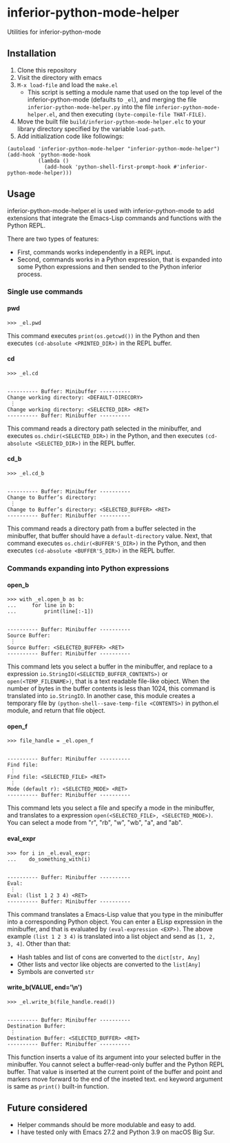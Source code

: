 # inferior-python-mode-helper

Utilities for inferior-python-mode

## Installation

1. Clone this repository
2. Visit the directory with emacs
3. `M-x load-file` and load the `make.el`
   - This script is setting a module name that used on the top level of the inferior-python-mode (defaults to `_el`), and merging the file `inferior-python-mode-helper.py` into the file `inferior-python-mode-helper.el`, and then executing `(byte-compile-file THAT-FILE)`.
4. Move the built file `build/inferior-python-mode-helper.elc` to your library directory specified by the variable `load-path`.
5. Add initialization code like followings:
```elisp
(autoload 'inferior-python-mode-helper "inferior-python-mode-helper")
(add-hook 'python-mode-hook
          (lambda ()
            (add-hook 'python-shell-first-prompt-hook #'inferior-python-mode-helper)))
```

## Usage

inferior-python-mode-helper.el is used with inferior-python-mode to add extensions that integrate the Emacs-Lisp commands and functions with the Python REPL.

There are two types of features:

- First, commands works independently in a REPL input.
- Second, commands works in a Python expression, that is expanded into some Python expressions and then sended to the Python inferior process.

### Single use commands

#### pwd

```
>>> _el.pwd
```

This command executes `print(os.getcwd())` in the Python and then executes `(cd-absolute <PRINTED_DIR>)` in the REPL buffer.

#### cd

```
>>> _el.cd


---------- Buffer: Minibuffer ----------
Change working directory: <DEFAULT-DIRECORY>
 ⋮
Change working directory: <SELECTED_DIR> <RET>
---------- Buffer: Minibuffer ----------
```

This command reads a directory path selected in the minibuffer, and executes `os.chdir(<SELECTED_DIR>)` in the Python, and then executes `(cd-absolute <SELECTED_DIR>)` in the REPL buffer.

#### cd_b

```
>>> _el.cd_b


---------- Buffer: Minibuffer ----------
Change to Buffer’s directory: 
 ⋮
Change to Buffer’s directory: <SELECTED_BUFFER> <RET>
---------- Buffer: Minibuffer ----------
```

This command reads a directory path from a buffer selected in the minibuffer, that buffer should have a `default-directory` value. Next, that command executes `os.chdir(<BUFFER'S_DIR>)` in the Python, and then executes `(cd-absolute <BUFFER'S_DIR>)` in the REPL buffer.

### Commands expanding into Python expressions

#### open_b

```
>>> with _el.open_b as b:
...     for line in b:
...         print(line[:-1])


---------- Buffer: Minibuffer ----------
Source Buffer: 
 ⋮
Source Buffer: <SELECTED_BUFFER> <RET>
---------- Buffer: Minibuffer ----------
```

This command lets you select a buffer in the minibuffer, and replace to a expression `io.StringIO(<SELECTED_BUFFER_CONTENTS>)` or `open(<TEMP_FILENAME>)`, that is a text readable file-like object. When the number of bytes in the buffer contents is less than 1024, this command is translated into `io.StringIO`. In another case, this module creates a temporary file by `(python-shell--save-temp-file <CONTENTS>)` in python.el module, and return that file object.

#### open_f

```
>>> file_handle = _el.open_f


---------- Buffer: Minibuffer ----------
Find file: 
 ⋮
Find file: <SELECTED_FILE> <RET>
 ⋮
Mode (default r): <SELECTED_MODE> <RET>
---------- Buffer: Minibuffer ----------
```

This command lets you select a file and specify a mode in the minibuffer, and translates to a expression `open(<SELECTED_FILE>, <SELECTED_MODE>)`. You can select a mode from "r", "rb", "w", "wb", "a", and "ab".

#### eval_expr

```
>>> for i in _el.eval_expr:
...    do_something_with(i)


---------- Buffer: Minibuffer ----------
Eval: 
 ⋮
Eval: (list 1 2 3 4) <RET>
---------- Buffer: Minibuffer ----------
```

This command translates a Emacs-Lisp value that you type in the minibuffer into a corresponding Python object. You can enter a ELisp expression in the minibuffer, and that is evaluated by `(eval-expression <EXP>)`. The above example `(list 1 2 3 4)` is translated into a list object and send as `[1, 2, 3, 4]`. Other than that:

- Hash tables and list of cons are converted to the `dict[str, Any]`
- Other lists and vector like objects are converted to the `list[Any]`
- Symbols are converted `str`

#### write_b(VALUE, end='\n')

```
>>> _el.write_b(file_handle.read())


---------- Buffer: Minibuffer ----------
Destination Buffer: 
 ⋮
Destination Buffer: <SELECTED_BUFFER> <RET>
---------- Buffer: Minibuffer ----------
```

This function inserts a value of its argument into your selected buffer in the minibuffer. You cannot select a buffer-read-only buffer and the Python REPL buffer.  That value is inserted at the current point of the buffer and point and markers move forward to the end of the inseted text. `end` keyword argument is same as `print()` built-in function.

## Future considered

- Helper commands should be more modulable and easy to add.
- I have tested only with Emacs 27.2 and Python 3.9 on macOS Big Sur.
